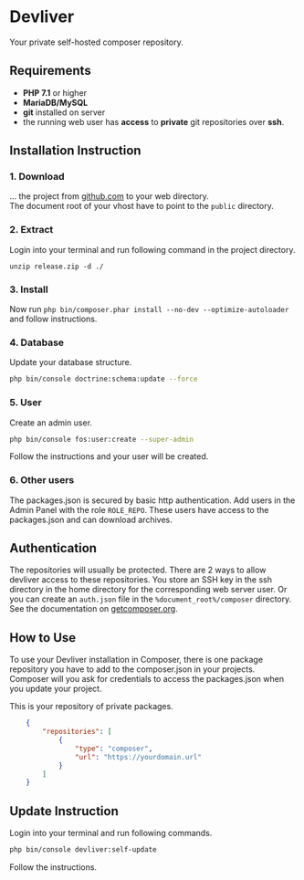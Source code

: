 # Devliver

Your private self-hosted composer repository.

##  Requirements

* **PHP 7.1** or higher
* **MariaDB/MySQL**
* **git** installed on server
* the running web user has **access** to **private** git repositories over **ssh**.

##  Installation Instruction

### 1. Download

... the project from [github.com](https://github.com/shapecode/devliver/releases) to your web directory.  
The document root of your vhost have to point to the `public` directory.

### 2. Extract

Login into your terminal and run following command in the project directory.

`unzip release.zip -d ./`

### 3. Install

Now run `php bin/composer.phar install --no-dev --optimize-autoloader` and follow instructions.

### 4. Database

Update your database structure.
 
```bash
php bin/console doctrine:schema:update --force
```

### 5. User

Create an admin user.

```bash
php bin/console fos:user:create --super-admin
```

Follow the instructions and your user will be created.

### 6. Other users

The packages.json is secured by basic http authentication. Add users in the Admin Panel with the role `ROLE_REPO`. These users have access to the packages.json and can download archives.

## Authentication

The repositories will usually be protected. 
There are 2 ways to allow devliver access to these repositories. 
You store an SSH key in the ssh directory in the home directory for the corresponding web server user. 
Or you can create an `auth.json` file in the `%document_root%/composer` directory. See the documentation on [getcomposer.org](https://getcomposer.org/doc/articles/http-basic-authentication.md).

## How to Use

To use your Devliver installation in Composer, there is one package repository you have to add to the composer.json in your projects.  
Composer will you ask for credentials to access the packages.json when you update your project.
  
This is your repository of private packages.

```json
    {
        "repositories": [
            {
                "type": "composer",
                "url": "https://yourdomain.url"
            }
        ]
    }
```

##  Update Instruction

Login into your terminal and run following commands.

```bash
php bin/console devliver:self-update
```

Follow the instructions.
